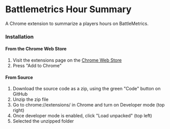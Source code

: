 # Battlemetrics Hour Summary

A Chrome extension to summarize a players hours on BattleMetrics.


### Installation
#### From the Chrome Web Store
1. Visit the extensions page on the [Chrome Web Store](https://chromewebstore.google.com/detail/battlemetrics-hour-summar/gnajpegpiielkdlhiggjmojcnlihmfal)
2. Press "Add to Chrome"

#### From Source
1. Download the source code as a zip, using the green "Code" button on GitHub
2. Unzip the zip file
3. Go to chrome://extensions/ in Chrome and turn on Developer mode (top right)
4. Once developer mode is enabled, click "Load unpacked" (top left)
5. Selected the unzipped folder
